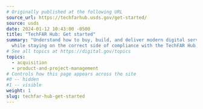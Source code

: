 ```yaml
---
# Originally published at the following URL
source_url: https://techfarhub.usds.gov/get-started/
source: usds
date: 2024-01-12 10:43:00 -0500
title: "TechFAR Hub: Get started"
summary: "Understand how to buy, build, and deliver modern digital services
  while staying on the correct side of compliance with the TechFAR Hub. "
# See all topics at https://digital.gov/topics
topics:
  - acquisition
  - product-and-project-management
# Controls how this page appears across the site
#0 -- hidden
#1 -- visible
weight: 1
slug: techfar-hub-get-started
---
```

